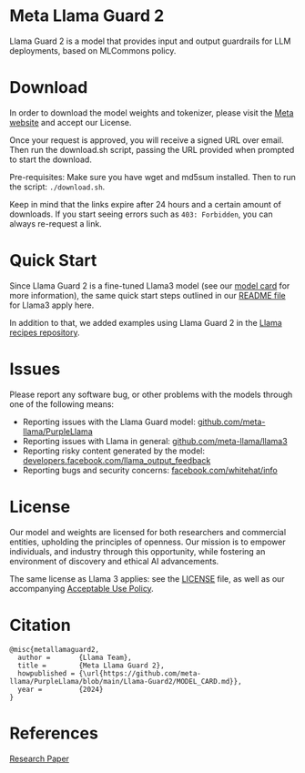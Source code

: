 # Meta Llama Guard 2

Llama Guard 2 is a model that provides input and output guardrails for LLM deployments, based on MLCommons policy.

# Download

In order to download the model weights and tokenizer, please visit the
[Meta website](https://llama.meta.com/llama-downloads)
and accept our License.

Once your request is approved, you will receive a signed URL over email. Then
run the download.sh script, passing the URL provided when prompted to start the
download.

Pre-requisites: Make sure you have wget and md5sum installed. Then to run the
script: `./download.sh`.

Keep in mind that the links expire after 24 hours and a certain amount of
downloads. If you start seeing errors such as `403: Forbidden`, you can always
re-request a link.

# Quick Start

Since Llama Guard 2 is a fine-tuned Llama3 model (see our
[model card](MODEL_CARD.md) for more information), the same quick start steps
outlined in our
[README file](https://github.com/meta-llama/llama3/blob/main/README.md) for
Llama3 apply here.

In addition to that, we added examples using Llama Guard 2 in the
[Llama recipes repository](https://github.com/facebookresearch/llama-recipes).

# Issues

Please report any software bug, or other problems with the models through one of
the following means:

- Reporting issues with the Llama Guard model:
  [github.com/meta-llama/PurpleLlama](https://github.com/meta-llama/PurpleLlama)
- Reporting issues with Llama in general:
  [github.com/meta-llama/llama3](https://github.com/meta-llama/llama3)
- Reporting risky content generated by the model:
  [developers.facebook.com/llama_output_feedback](https://developers.facebook.com/llama_output_feedback)
- Reporting bugs and security concerns:
  [facebook.com/whitehat/info](https://facebook.com/whitehat/info)

# License

Our model and weights are licensed for both researchers and commercial entities,
upholding the principles of openness. Our mission is to empower individuals, and
industry through this opportunity, while fostering an environment of discovery
and ethical AI advancements.

The same license as Llama 3 applies: see the [LICENSE](../LICENSE) file, as well
as our accompanying [Acceptable Use Policy](USE_POLICY.md).

# Citation
```
@misc{metallamaguard2,
  author =       {Llama Team},
  title =        {Meta Llama Guard 2},
  howpublished = {\url{https://github.com/meta-llama/PurpleLlama/blob/main/Llama-Guard2/MODEL_CARD.md}},
  year =         {2024}
}
```

# References

[Research Paper](https://ai.facebook.com/research/publications/llama-guard-llm-based-input-output-safeguard-for-human-ai-conversations/)
